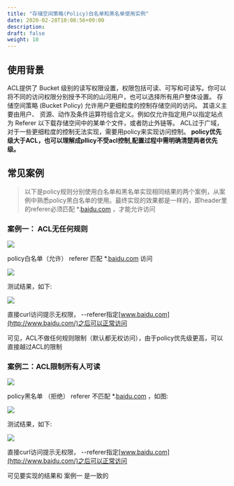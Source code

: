 ```yaml
---
title: "存储空间策略(Policy)白名单和黑名单使用实例"
date: 2020-02-28T10:08:56+09:00
description:
draft: false
weight: 10
---
```



## 使用背景
ACL提供了 Bucket 级别的读写权限设置，权限包括可读、可写和可读写。你可以将不同的访问权限分别授予不同的山河用户，也可以选择所有用户整体设置。
存储空间策略 (Bucket Policy) 允许用户更细粒度的控制存储空间的访问。 其语义主要由用户、 资源、动作及条件运算符组合定义。例如仅允许指定用户以指定站点为 Referer 以下载存储空间中的某单个文件，或者防止外链等。
ACL过于广域，对于一些更细粒度的控制无法实现，需要用policy来实现访问控制。
**policy优先级大于ACL，也可以理解成pllicy不受acl控制,配置过程中需明确清楚两者优先级。**

## 常见案例
>以下是policy规则分别使用白名单和黑名单实现相同结果的两个案例，从案例中熟悉policy黑白名单的使用。最终实现的效果都是一样的，即header里的referer必须匹配 *.[baidu.com](http://baidu.com/) ，才能允许访问

### 案例一： ACL无任何规则

![](../_images/policy1.png)

policy白名单（允许） referer 匹配 *.[baidu.com](http://baidu.com/) 访问

![](../_images/policy2.png)

测试结果，如下:

![](../_images/policy3.png)

直接curl访问提示无权限， --referer指定[www.baidu.com](http://www.baidu.com/)之后可以正常访问

可见，ACL不做任何规则限制（默认都无权访问），由于policy优先级更高，可以直接越过ACL的限制



### 案例二：ACL限制所有人可读

![](../_images/policy4.png)

policy黑名单 （拒绝） referer 不匹配 *.[baidu.com](http://baidu.com/) ，如图:

![](../_images/policy5.png)

测试结果，如下:

![](../_images/policy6.png)

直接curl访问提示无权限， --referer指定[www.baidu.com](http://www.baidu.com/)之后可以正常访问

可见要实现的结果和 案例一 是一致的


